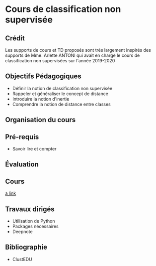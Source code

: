 # Cours de classification non supervisée

## Crédit

Les supports de cours et TD proposés sont très largement inspirés des supports de Mme. Arlette
ANTONI qui avait en charge le cours de classification non supervisées sur l'année 2019-2020


## Objectifs Pédagogiques

- Définir la notion de classification non supervisée
- Rappeler et généraliser le concept de distance
- Introduire la notion d'inertie
- Comprendre la notion de distance entre classes

## Organisation du cours

<!-- - Le module s'étend sur les périodes 1 et 2 du cursus -->
<!-- - 6 heures (2 sessions de 3 heures) de travaux dirigés sur chaque période -->
<!-- - Ressources pédagogiques : https://moodle.univ-ubs.fr/course/view.php?id=6476 -->


## Pré-requis

- Savoir lire et compter

## Évaluation

<!-- - Un quiz à la fin de la première période -->
<!-- - Participation à un challenge data en fin de période 2 : -->
<!--   - Remise d'un rapport synthétique + code =Python= (/notebook/) -->
<!--   - Restitution orale  -->

## Cours

[a link](https://github.com/roland-donat/cours-class-non-sup/blob/main/cours/C1%20-%20Introduction%20g%C3%A9n%C3%A9rale/c1_intro.html)

## Travaux dirigés

- Utilisation de Python
- Packages nécessaires
- Deepnote


## Bibliographie

- ClustEDU
